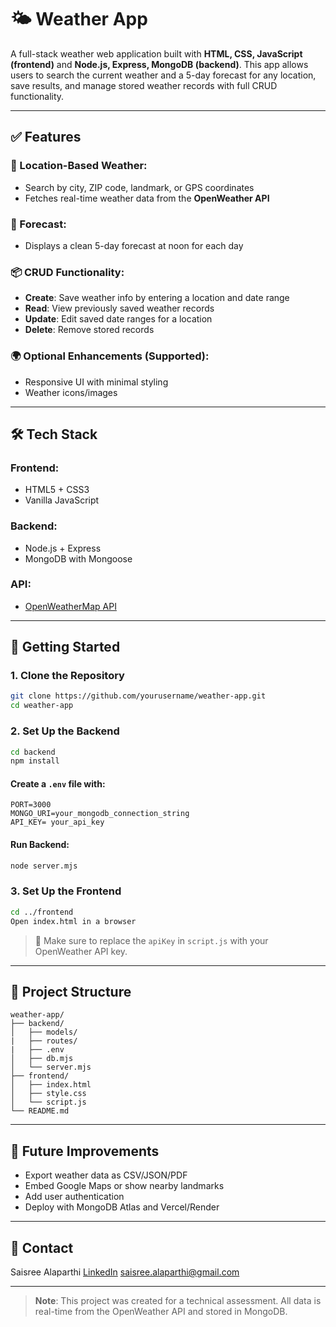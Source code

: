 # 🌤️ Weather App

A full-stack weather web application built with **HTML, CSS, JavaScript (frontend)** and **Node.js, Express, MongoDB (backend)**. This app allows users to search the current weather and a 5-day forecast for any location, save results, and manage stored weather records with full CRUD functionality.

---

## ✅ Features

### 📍 Location-Based Weather:

* Search by city, ZIP code, landmark, or GPS coordinates
* Fetches real-time weather data from the **OpenWeather API**

### 📆 Forecast:

* Displays a clean 5-day forecast at noon for each day

### 📦 CRUD Functionality:

* **Create**: Save weather info by entering a location and date range
* **Read**: View previously saved weather records
* **Update**: Edit saved date ranges for a location
* **Delete**: Remove stored records

### 🌍 Optional Enhancements (Supported):

* Responsive UI with minimal styling
* Weather icons/images

---

## 🛠 Tech Stack

### Frontend:

* HTML5 + CSS3
* Vanilla JavaScript

### Backend:

* Node.js + Express
* MongoDB with Mongoose

### API:

* [OpenWeatherMap API](https://openweathermap.org/api)

---

## 🚀 Getting Started

### 1. Clone the Repository

```bash
git clone https://github.com/yourusername/weather-app.git
cd weather-app
```

### 2. Set Up the Backend

```bash
cd backend
npm install
```

#### Create a `.env` file with:

```
PORT=3000
MONGO_URI=your_mongodb_connection_string
API_KEY= your_api_key
```

#### Run Backend:

```bash
node server.mjs
```

### 3. Set Up the Frontend

```bash
cd ../frontend
Open index.html in a browser
```

> 🔐 Make sure to replace the `apiKey` in `script.js` with your OpenWeather API key.

---

## 📁 Project Structure

```
weather-app/
├── backend/
│   ├── models/
|   ├── routes/
|   ├── .env
│   ├── db.mjs
│   └── server.mjs
├── frontend/
│   ├── index.html
│   ├── style.css
│   └── script.js
└── README.md
```

---

## 🧪 Future Improvements

* Export weather data as CSV/JSON/PDF
* Embed Google Maps or show nearby landmarks
* Add user authentication
* Deploy with MongoDB Atlas and Vercel/Render

---

## 🤝 Contact

Saisree Alaparthi
[LinkedIn](https://www.linkedin.com/in/alaparthi-saisree/)
[saisree.alaparthi@gmail.com](mailto:saisree.alaparthi@gmail.com)

---

> **Note**: This project was created for a technical assessment. All data is real-time from the OpenWeather API and stored in MongoDB.
